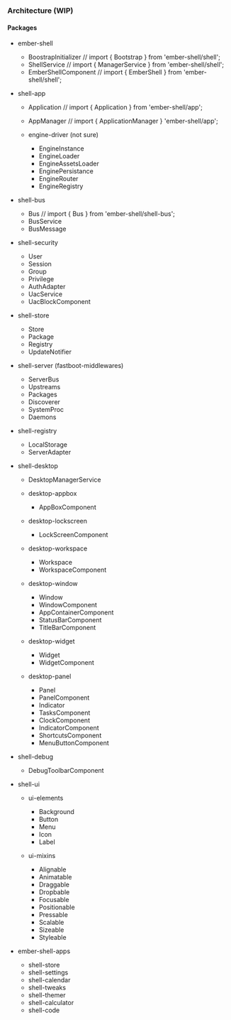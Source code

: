 ### Architecture (WIP)

#### Packages

- ember-shell
  - BoostrapInitializer               // import { Bootstrap } from 'ember-shell/shell';
  - ShellService                      // import { ManagerService } from 'ember-shell/shell';
  - EmberShellComponent               // import { EmberShell } from 'ember-shell/shell';

- shell-app
  - Application                       // import { Application } from 'ember-shell/app';
  - AppManager                        // import { ApplicationManager } 'ember-shell/app';

  - engine-driver (not sure)
    - EngineInstance
    - EngineLoader
    - EngineAssetsLoader
    - EnginePersistance
    - EngineRouter
    - EngineRegistry

- shell-bus
  - Bus                               // import { Bus } from 'ember-shell/shell-bus';
  - BusService
  - BusMessage 

- shell-security
  - User
  - Session
  - Group
  - Privilege
  - AuthAdapter
  - UacService
  - UacBlockComponent

- shell-store
  - Store
  - Package
  - Registry
  - UpdateNotifier

- shell-server (fastboot-middlewares)

  - ServerBus
  - Upstreams
  - Packages
  - Discoverer
  - SystemProc
  - Daemons

- shell-registry
  - LocalStorage
  - ServerAdapter

- shell-desktop
  - DesktopManagerService

  - desktop-appbox
    - AppBoxComponent

  - desktop-lockscreen
    - LockScreenComponent

  - desktop-workspace
    - Workspace
    - WorkspaceComponent

  - desktop-window
    - Window
    - WindowComponent
    - AppContainerComponent
    - StatusBarComponent
    - TitleBarComponent

  - desktop-widget
    - Widget
    - WidgetComponent

  - desktop-panel
    - Panel
    - PanelComponent
    - Indicator
    - TasksComponent
    - ClockComponent
    - IndicatorComponent
    - ShortcutsComponent
    - MenuButtonComponent

- shell-debug
  - DebugToolbarComponent

- shell-ui

  - ui-elements
    - Background
    - Button
    - Menu
    - Icon
    - Label

  - ui-mixins
    - Alignable
    - Animatable
    - Draggable
    - Dropbable
    - Focusable
    - Positionable
    - Pressable
    - Scalable
    - Sizeable
    - Styleable

- ember-shell-apps
  - shell-store
  - shell-settings
  - shell-calendar
  - shell-tweaks
  - shell-themer
  - shell-calculator
  - shell-code